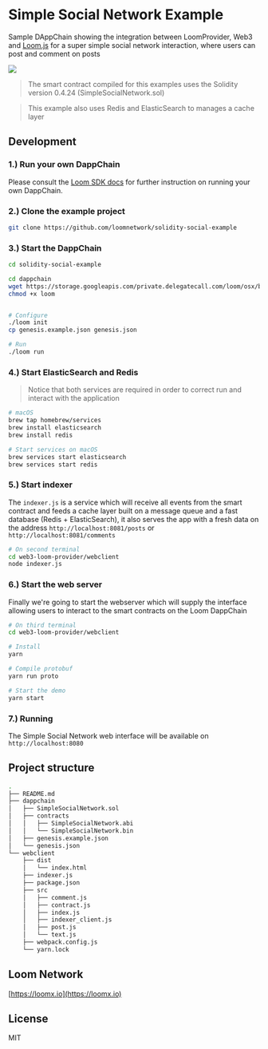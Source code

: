 # Simple Social Network Example

Sample DAppChain showing the integration between LoomProvider, Web3 and [Loom.js](https://github.com/loomnetwork/loom-js) for a super simple social network interaction, where users can post and comment on posts

![](https://dzwonsemrish7.cloudfront.net/items/2W3c2O3G2A1q1l3f3D3d/Screen%20Recording%202018-05-29%20at%2003.35%20PM.gif)

> The smart contract compiled for this examples uses the Solidity version 0.4.24 (SimpleSocialNetwork.sol)

> This example also uses Redis and ElasticSearch to manages a cache layer

Development
----

### 1.) Run your own DappChain

Please consult the [Loom SDK docs](https://loomx.io/developers/docs/en/prereqs.html) for further instruction on running your own DappChain.

### 2.) Clone the example project

```bash
git clone https://github.com/loomnetwork/solidity-social-example
```

### 3.) Start the DappChain

```bash
cd solidity-social-example

cd dappchain
wget https://storage.googleapis.com/private.delegatecall.com/loom/osx/build-137/loom
chmod +x loom


# Configure
./loom init
cp genesis.example.json genesis.json

# Run
./loom run
```

### 4.) Start ElasticSearch and Redis

> Notice that both services are required in order to correct run and interact with the application

```bash
# macOS
brew tap homebrew/services
brew install elasticsearch
brew install redis

# Start services on macOS
brew services start elasticsearch
brew services start redis
```

### 5.) Start indexer

The `indexer.js` is a service which will receive all events from the smart contract and feeds a cache layer built on a message queue and a fast database (Redis + ElasticSearch), it also serves the app with a fresh data on the address `http://localhost:8081/posts` or `http://localhost:8081/comments`

```bash
# On second terminal
cd web3-loom-provider/webclient
node indexer.js
```

### 6.) Start the web server

Finally we're going to start the webserver which will supply the interface allowing users to interact to the smart contracts on the Loom DappChain

```bash
# On third terminal
cd web3-loom-provider/webclient

# Install
yarn

# Compile protobuf
yarn run proto

# Start the demo
yarn start

```

### 7.) Running

The Simple Social Network web interface will be available on `http://localhost:8080`

Project structure
----

```bash
.
├── README.md
├── dappchain
│   ├── SimpleSocialNetwork.sol
│   ├── contracts
│   │   ├── SimpleSocialNetwork.abi
│   │   └── SimpleSocialNetwork.bin
│   ├── genesis.example.json
│   └── genesis.json
└── webclient
    ├── dist
    │   └── index.html
    ├── indexer.js
    ├── package.json
    ├── src
    │   ├── comment.js
    │   ├── contract.js
    │   ├── index.js
    │   ├── indexer_client.js
    │   ├── post.js
    │   └── text.js
    ├── webpack.config.js
    └── yarn.lock
```


Loom Network
----
[https://loomx.io](https://loomx.io)


License
----

MIT
